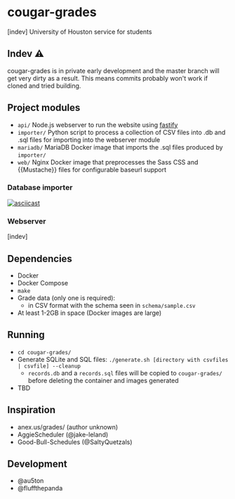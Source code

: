 # cougar-grades
[indev] University of Houston service for students

## Indev ⚠
cougar-grades is in private early development and the master branch will get very dirty as a result. This means commits probably won't work if cloned and tried building.

## Project modules
- `api/` Node.js webserver to run the website using [fastify](https://github.com/fastify/fastify/)
- `importer/` Python script to process a collection of CSV files into .db and .sql files for importing into the webserver module
- `mariadb/` MariaDB Docker image that imports the .sql files produced by `importer/`
- `web/` Nginx Docker image that preprocesses the Sass CSS and {{Mustache}} files for configurable baseurl support

### Database importer
[![asciicast](https://asciinema.org/a/q2sB4WEdl1hiRYR4keoh3AFGw.svg)](https://asciinema.org/a/q2sB4WEdl1hiRYR4keoh3AFGw)

### Webserver
[indev]

## Dependencies
- Docker
- Docker Compose
- `make`
- Grade data (only one is required):
    - in CSV format with the schema seen in `schema/sample.csv`
- At least 1-2GB in space (Docker images are large)

## Running
- `cd cougar-grades/`
- Generate SQLite and SQL files: `./generate.sh [directory with csvfiles | csvfile] --cleanup`
    - `records.db` and a `records.sql` files will be copied to `cougar-grades/` before deleting the container and images generated
- TBD

## Inspiration
- anex.us/grades/ (author unknown)
- AggieScheduler (@jake-leland)
- Good-Bull-Schedules (@SaltyQuetzals)

## Development
- @au5ton
- @fluffthepanda
